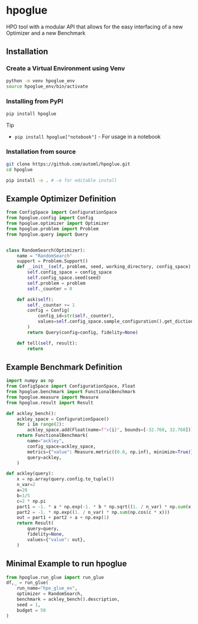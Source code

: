 # hpoglue
HPO tool with a modular API that allows for the easy interfacing of a new Optimizer and a new Benchmark

## Installation

### Create a Virtual Environment using Venv
```bash
python -m venv hpoglue_env
source hpoglue_env/bin/activate
```
### Installing from PyPI

```bash
pip install hpoglue
```

> [!TIP]
> * `pip install hpoglue["notebook"]` - For usage in a notebook

### Installation from source

```bash
git clone https://github.com/automl/hpoglue.git
cd hpoglue

pip install -e . # -e for editable install
```


## Example Optimizer Definition

```python
from ConfigSpace import ConfigurationSpace
from hpoglue.config import Config
from hpoglue.optimizer import Optimizer
from hpoglue.problem import Problem
from hpoglue.query import Query


class RandomSearch(Optimizer):
    name = "RandomSearch"
    support = Problem.Support()
    def __init__(self, problem, seed, working_directory, config_space):
        self.config_space = config_space
        self.config_space.seed(seed)
        self.problem = problem
        self._counter = 0

    def ask(self):
        self._counter += 1
        config = Config(
            config_id=str(self._counter),
            values=self.config_space.sample_configuration().get_dictionary(),
        )
        return Query(config=config, fidelity=None)

    def tell(self, result):
        return
```

## Example Benchmark Definition

```python
import numpy as np
from ConfigSpace import ConfigurationSpace, Float
from hpoglue.benchmark import FunctionalBenchmark
from hpoglue.measure import Measure
from hpoglue.result import Result

def ackley_bench():
    ackley_space = ConfigurationSpace()
    for i in range(2):
        ackley_space.add(Float(name=f"x{i}", bounds=[-32.768, 32.768]))
    return FunctionalBenchmark(
        name="ackley",
        config_space=ackley_space,
        metrics={"value": Measure.metric((0.0, np.inf), minimize=True)},
        query=ackley,
    )

def ackley(query):
    x = np.array(query.config.to_tuple())
    n_var=2
    a=20
    b=1/5
    c=2 * np.pi
    part1 = -1. * a * np.exp(-1. * b * np.sqrt((1. / n_var) * np.sum(x * x)))
    part2 = -1. * np.exp((1. / n_var) * np.sum(np.cos(c * x)))
    out = part1 + part2 + a + np.exp(1)
    return Result(
        query=query,
        fidelity=None,
        values={"value": out},
    )
```


## Minimal Example to run hpoglue

```python
from hpoglue.run_glue import run_glue
df,_ = run_glue(
    run_name="hpo_glue_ex",
    optimizer = RandomSearch,
    benchmark = ackley_bench().description,
    seed = 1,
    budget = 50
)
```